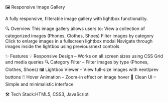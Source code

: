 🖼️ Responsive Image Gallery

A fully responsive, filterable image gallery with lightbox functionality.  

🔍 Overview
This image gallery allows users to:
View a collection of categorized images (Phones, Clothes, Shoes)
Filter images by category
Click to enlarge images in a fullscreen lightbox modal
Navigate through images inside the lightbox using previous/next controls

✨ Features
💡 Responsive Design – Works on all screen sizes using CSS Grid and media queries
🔍 Category Filter – Filter images by type (Phones, Clothes, Shoes)
🖼️ Lightbox Viewer – View full-size images with next/prev buttons
🖱️ Hover Animation – Zoom-in effect on image hover
🎯 Clean UI – Simple and minimalistic interface

🛠️ Tech Stack:HTML5, CSS3, JavaScript
